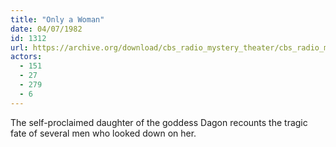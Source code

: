 ```yaml
---
title: "Only a Woman"
date: 04/07/1982
id: 1312
url: https://archive.org/download/cbs_radio_mystery_theater/cbs_radio_mystery_theater-1301-1350.zip/cbs_radio_mystery_theater-1301-1350%2Fcbsrmt_1312_only_a_woman.mp3
actors:
  - 151
  - 27
  - 279
  - 6
---
```

The self-proclaimed daughter of the goddess Dagon recounts the tragic fate of several men who looked down on her.